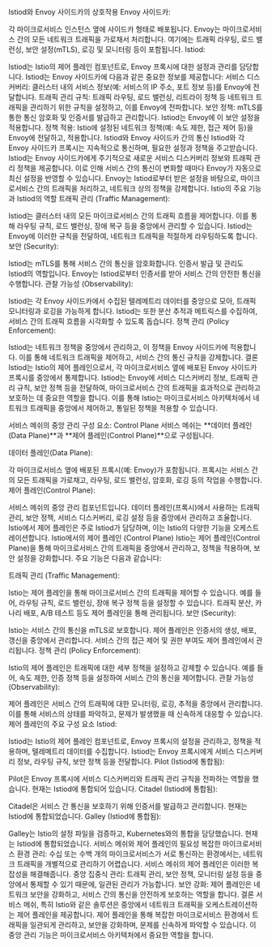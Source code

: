 Istiod와 Envoy 사이드카의 상호작용
Envoy 사이드카:

각 마이크로서비스 인스턴스 옆에 사이드카 형태로 배포됩니다.
Envoy는 마이크로서비스 간의 모든 네트워크 트래픽을 가로채서 처리합니다. 여기에는 트래픽 라우팅, 로드 밸런싱, 보안 설정(mTLS), 로깅 및 모니터링 등이 포함됩니다.
Istiod:

Istiod는 Istio의 제어 플레인 컴포넌트로, Envoy 프록시에 대한 설정과 관리를 담당합니다.
Istiod는 Envoy 사이드카에 다음과 같은 중요한 정보를 제공합니다:
서비스 디스커버리: 클러스터 내의 서비스 정보(예: 서비스의 IP 주소, 포트 정보 등)를 Envoy에 전달합니다.
트래픽 관리 규칙: 트래픽 라우팅, 로드 밸런싱, 리트라이 정책 등 네트워크 트래픽을 관리하기 위한 규칙을 설정하고, 이를 Envoy에 전파합니다.
보안 정책: mTLS를 통한 통신 암호화 및 인증서를 발급하고 관리합니다. Istiod는 Envoy에 이 보안 설정을 적용합니다.
정책 적용: Istio에 설정된 네트워크 정책(예: 속도 제한, 접근 제어 등)을 Envoy에 전달하고, 적용합니다.
Istiod와 Envoy 사이드카 간의 통신
Istiod와 각 Envoy 사이드카 프록시는 지속적으로 통신하며, 필요한 설정과 정책을 주고받습니다.
Istiod는 Envoy 사이드카에게 주기적으로 새로운 서비스 디스커버리 정보와 트래픽 관리 정책을 제공합니다. 이로 인해 서비스 간의 통신이 변화할 때마다 Envoy가 자동으로 최신 설정을 반영할 수 있습니다.
Envoy는 Istiod로부터 받은 설정을 바탕으로, 마이크로서비스 간의 트래픽을 처리하고, 네트워크 상의 정책을 강제합니다.
Istio의 주요 기능과 Istiod의 역할
트래픽 관리 (Traffic Management):

Istiod는 클러스터 내의 모든 마이크로서비스 간의 트래픽 흐름을 제어합니다. 이를 통해 라우팅 규칙, 로드 밸런싱, 장애 복구 등을 중앙에서 관리할 수 있습니다.
Istiod는 Envoy에 이러한 규칙을 전달하여, 네트워크 트래픽을 적절하게 라우팅하도록 합니다.
보안 (Security):

Istiod는 mTLS를 통해 서비스 간의 통신을 암호화합니다. 인증서 발급 및 관리도 Istiod의 역할입니다.
Envoy는 Istiod로부터 인증서를 받아 서비스 간의 안전한 통신을 수행합니다.
관찰 가능성 (Observability):

Istiod는 각 Envoy 사이드카에서 수집된 텔레메트리 데이터를 중앙으로 모아, 트래픽 모니터링과 로깅을 가능하게 합니다.
Istiod는 또한 분산 추적과 메트릭스를 수집하여, 서비스 간의 트래픽 흐름을 시각화할 수 있도록 돕습니다.
정책 관리 (Policy Enforcement):

Istiod는 네트워크 정책을 중앙에서 관리하고, 이 정책을 Envoy 사이드카에 적용합니다. 이를 통해 네트워크 트래픽을 제어하고, 서비스 간의 통신 규칙을 강제합니다.
결론
Istiod는 Istio의 제어 플레인으로서, 각 마이크로서비스 옆에 배포된 Envoy 사이드카 프록시를 중앙에서 통제합니다. Istiod는 Envoy에 서비스 디스커버리 정보, 트래픽 관리 규칙, 보안 정책 등을 전달하여, 마이크로서비스 간의 트래픽을 효과적으로 관리하고 보호하는 데 중요한 역할을 합니다. 이를 통해 Istio는 마이크로서비스 아키텍처에서 네트워크 트래픽을 중앙에서 제어하고, 통일된 정책을 적용할 수 있습니다.

서비스 메쉬의 중앙 관리 구성 요소: Control Plane
서비스 메쉬는 **데이터 플레인(Data Plane)**과 **제어 플레인(Control Plane)**으로 구성됩니다.

데이터 플레인(Data Plane):

각 마이크로서비스 옆에 배포된 프록시(예: Envoy)가 포함됩니다.
프록시는 서비스 간의 모든 트래픽을 가로채고, 라우팅, 로드 밸런싱, 암호화, 로깅 등의 작업을 수행합니다.
제어 플레인(Control Plane):

서비스 메쉬의 중앙 관리 컴포넌트입니다.
데이터 플레인(프록시)에서 사용하는 트래픽 관리, 보안 정책, 서비스 디스커버리, 로깅 설정 등을 중앙에서 관리하고 조율합니다.
Istio에서 제어 플레인은 주로 Istiod가 담당하며, 이는 Istio의 다양한 기능을 오케스트레이션합니다.
Istio에서의 제어 플레인 (Control Plane)
Istio는 제어 플레인(Control Plane)을 통해 마이크로서비스 간의 트래픽을 중앙에서 관리하고, 정책을 적용하며, 보안 설정을 강화합니다. 주요 기능은 다음과 같습니다:

트래픽 관리 (Traffic Management):

Istio는 제어 플레인을 통해 마이크로서비스 간의 트래픽을 제어할 수 있습니다. 예를 들어, 라우팅 규칙, 로드 밸런싱, 장애 복구 정책 등을 설정할 수 있습니다.
트래픽 분산, 카나리 배포, A/B 테스트 등도 제어 플레인을 통해 관리됩니다.
보안 (Security):

Istio는 서비스 간의 통신을 mTLS로 보호합니다. 제어 플레인은 인증서의 생성, 배포, 갱신을 중앙에서 관리합니다.
서비스 간의 접근 제어 및 권한 부여도 제어 플레인에서 관리됩니다.
정책 관리 (Policy Enforcement):

Istio의 제어 플레인은 트래픽에 대한 세부 정책을 설정하고 강제할 수 있습니다. 예를 들어, 속도 제한, 인증 정책 등을 설정하여 서비스 간의 통신을 제어합니다.
관찰 가능성 (Observability):

제어 플레인은 서비스 간의 트래픽에 대한 모니터링, 로깅, 추적을 중앙에서 관리합니다. 이를 통해 서비스의 상태를 파악하고, 문제가 발생했을 때 신속하게 대응할 수 있습니다.
제어 플레인의 주요 구성 요소
Istiod:

Istiod는 Istio의 제어 플레인 컴포넌트로, Envoy 프록시의 설정을 관리하고, 정책을 적용하며, 텔레메트리 데이터를 수집합니다.
Istiod는 Envoy 프록시에게 서비스 디스커버리 정보, 라우팅 규칙, 보안 정책 등을 전달합니다.
Pilot (Istiod에 통합됨):

Pilot은 Envoy 프록시에 서비스 디스커버리와 트래픽 관리 규칙을 전파하는 역할을 했습니다. 현재는 Istiod에 통합되어 있습니다.
Citadel (Istiod에 통합됨):

Citadel은 서비스 간 통신을 보호하기 위해 인증서를 발급하고 관리합니다. 현재는 Istiod에 통합되었습니다.
Galley (Istiod에 통합됨):

Galley는 Istio의 설정 파일을 검증하고, Kubernetes와의 통합을 담당했습니다. 현재는 Istiod에 통합되었습니다.
서비스 메쉬와 제어 플레인의 필요성
복잡한 마이크로서비스 환경 관리: 수십 또는 수백 개의 마이크로서비스가 서로 통신하는 환경에서는, 네트워크 트래픽을 개별적으로 관리하기 어렵습니다. 서비스 메쉬의 제어 플레인은 이러한 복잡성을 해결해줍니다.
중앙 집중식 관리: 트래픽 관리, 보안 정책, 모니터링 설정 등을 중앙에서 통제할 수 있기 때문에, 일관된 관리가 가능합니다.
보안 강화: 제어 플레인은 네트워크 보안을 강화하고, 서비스 간의 통신을 안전하게 보호하는 역할을 합니다.
결론
서비스 메쉬, 특히 Istio와 같은 솔루션은 중앙에서 네트워크 트래픽을 오케스트레이션하는 제어 플레인을 제공합니다. 제어 플레인을 통해 복잡한 마이크로서비스 환경에서 트래픽을 일관되게 관리하고, 보안을 강화하며, 문제를 신속하게 파악할 수 있습니다. 이 중앙 관리 기능은 마이크로서비스 아키텍처에서 중요한 역할을 합니다.
